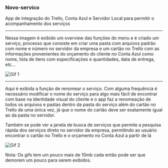 ### Novo-servico
App de integração do Trello, Conta Azul e Servidor Local para permitir o acompanhamento dos serviços 

-----

Nessa imagem  é exibido um overview das funções do menu e é criado um serviço, processo que consiste em criar uma pasta com arquivos padrão com nome e número no servidor da empresa e um cartão no Trello com as informações provenientes do orçamento do cliente no Conta Azul como nome, lista de itens com especificações e quantidades, data de entrega, etc...

![Gif 1](https://github.com/GilianMarques/Novo-servico/blob/main/gif%201.gif)

-----

Aqui é exibida a função de renomear o serviço. Com alguma frequência é necessário modificar o nome do serviço para algo mais fácil de encontrar com base na identidade visual do cliente e o app faz a renomeação de todos os arquivos e pastas dentro da pasta do serviço além do cartão no Trello de uma única vez, já que o nome do cartão deve ser exatamente igual ao da pasta no servidor.

Também se pode ver a janela de busca de serviços que permite a pesquisa rápida dos serviços direto no servidor da empresa, permitindo ao usuário encontrar o cartão no Trello e o orçamento no Conta Azul a partir de lá

![Gif 2](https://github.com/GilianMarques/Novo-servico/blob/main/gif%202.gif)

Nota: Os gifs tem um pouco mais de 10mb cada então pode ser que demorem um pouco para serem exibidos.
